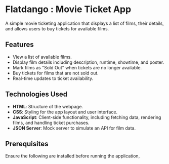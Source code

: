 # Flatdango : Movie Ticket App
A simple movie ticketing application that displays a list of films, their details, and allows users to buy tickets for available films.
## Features

- View a list of available films.
- Display film details including description, runtime, showtime, and poster.
- Mark films as "Sold Out" when tickets are no longer available.
- Buy tickets for films that are not sold out.
- Real-time updates to ticket availability.
## Technologies Used

- **HTML**: Structure of the webpage.
- **CSS**: Styling for the app layout and user interface.
- **JavaScript**: Client-side functionality, including fetching data, rendering films, and handling ticket purchases.
- **JSON Server**: Mock server to simulate an API for film data.
## Prerequisites

Ensure the following are installed before running the application,
